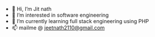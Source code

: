 - 👋 Hi, I’m Jit nath
- 👀 I’m interested in software engineering 
- 🌱 I’m currently learning full stack engineering using PHP 
- 📫 mailme @ jeetnath2110@gmail.com

<!---
Jeet-web2026/Jeet-web2026 is a ✨ special ✨ repository because its `README.md` (this file) appears on your GitHub profile.
You can click the Preview link to take a look at your changes.
--->
